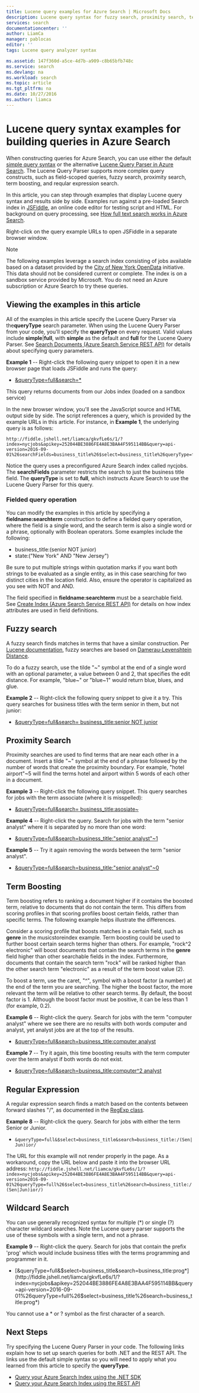 ```yaml
---
title: Lucene query examples for Azure Search | Microsoft Docs
description: Lucene query syntax for fuzzy search, proximity search, term boosting, regular expression search, and wildcard search.
services: search
documentationcenter: ''
author: LiamCa
manager: pablocas
editor: ''
tags: Lucene query analyzer syntax

ms.assetid: 147f360d-a5ce-4d7b-a909-c8b65bfb748c
ms.service: search
ms.devlang: na
ms.workload: search
ms.topic: article
ms.tgt_pltfrm: na
ms.date: 10/27/2016
ms.author: liamca
---
```


# Lucene query syntax examples for building queries in Azure Search
When constructing queries for Azure Search, you can use either the default [simple query syntax](https://msdn.microsoft.com/library/azure/dn798920.aspx) or the alternative [Lucene Query Parser in Azure Search](https://msdn.microsoft.com/library/azure/mt589323.aspx). The Lucene Query Parser supports more complex query constructs, such as field-scoped queries, fuzzy search, proximity search, term boosting, and reqular expression search.

In this article, you can step through examples that display Lucene query syntax and results side by side. Examples run against a pre-loaded Search index in [JSFiddle](https://jsfiddle.net), an online code editor for testing script and HTML. For background on query processing, see [How full text search works in Azure Search](search-lucene-query-architecture.md).

Right-click on the query example URLs to open JSFiddle in a separate browser window.

> [!NOTE]
> The following examples leverage a search index consisting of jobs available based on a dataset provided by the [City of New York OpenData](https://nycopendata.socrata.com/) initiative. This data should not be considered current or complete. The index is on a sandbox service provided by Microsoft. You do not need an Azure subscription or Azure Search to try these queries.
>
>

## Viewing the examples in this article
All of the examples in this article specify the Lucene Query Parser via the**queryType** search parameter. When using the Lucene Query Parser from your code, you'll specify the **queryType** on every request.  Valid values include **simple**|**full**, with **simple** as the default and **full** for the Lucene Query Parser. See [Search Documents (Azure Search Service REST API)](https://msdn.microsoft.com/library/azure/dn798927.aspx) for details about specifying query parameters.

**Example 1** -- Right-click the following query snippet to open it in a new browser page that loads JSFiddle and runs the query:

* [&queryType=full&search=*](http://fiddle.jshell.net/liamca/gkvfLe6s/1/?index=nycjobs&apikey=252044BE3886FE4A8E3BAA4F595114BB&query=api-version=2016-09-01%26searchFields=business_title%26$select=business_title%26queryType=full%26search=*)

This query returns documents from our Jobs index (loaded on a sandbox service)

In the new browser window, you'll see the JavaScript source and HTML output side by side. The script references a query, which is provided by the example URLs in this article. For instance, in **Example 1**, the underlying query is as follows:

    http://fiddle.jshell.net/liamca/gkvfLe6s/1/?index=nycjobs&apikey=252044BE3886FE4A8E3BAA4F595114BB&query=api-version=2016-09-01%26searchFields=business_title%26$select=business_title%26queryType=full%26search=*

Notice the query uses a preconfigured Azure Search index called nycjobs. The **searchFields** parameter restricts the search to just the business title field. The **queryType** is set to **full**, which instructs Azure Search to use the Lucene Query Parser for this query.

### Fielded query operation
You can modify the examples in this article by specifying a **fieldname:searchterm** construction to define a fielded query operation, where the field is a single word, and the search term is also a single word or a phrase, optionally with Boolean operators. Some examples include the following:

* business_title:(senior NOT junior)
* state:("New York" AND "New Jersey")

Be sure to put multiple strings within quotation marks if you want both strings to be evaluated as a single entity, as in this case searching for two distinct cities in the location field. Also, ensure the operator is capitalized as you see with NOT and AND.

The field specified in **fieldname:searchterm** must be a searchable field. See [Create Index (Azure Search Service REST API)](https://msdn.microsoft.com/library/azure/dn798941.aspx) for details on how index attributes are used in field definitions.

## Fuzzy search
A fuzzy search finds matches in terms that have a similar construction. Per [Lucene documentation](https://lucene.apache.org/core/4_10_2/queryparser/org/apache/lucene/queryparser/classic/package-summary.html), fuzzy searches are based on [Damerau-Levenshtein Distance](https://en.wikipedia.org/wiki/Damerau%e2%80%93Levenshtein_distance).

To do a fuzzy search, use the tilde "~" symbol at the end of a single word with an optional parameter, a value between 0 and 2, that specifies the edit distance. For example, "blue~" or "blue~1" would return blue, blues, and glue.

**Example 2** -- Right-click the following query snippet to give it a try. This query searches for business titles with the term senior in them, but not junior:

* [&queryType=full&search= business_title:senior NOT junior](http://fiddle.jshell.net/liamca/gkvfLe6s/1/?index=nycjobs&apikey=252044BE3886FE4A8E3BAA4F595114BB&query=api-version=2016-09-01%26$select=business_title%26queryType=full%26search=business_title:senior+NOT+junior)

## Proximity Search
Proximity searches are used to find terms that are near each other in a document. Insert a tilde "~" symbol at the end of a phrase followed by the number of words that create the proximity boundary. For example, "hotel airport"~5 will find the terms hotel and airport within 5 words of each other in a document.

**Example 3** -- Right-click the following query snippet. This query searches for jobs with the term associate (where it is misspelled):

* [&queryType=full&search= business_title:asosiate~](http://fiddle.jshell.net/liamca/gkvfLe6s/1/?index=nycjobs&apikey=252044BE3886FE4A8E3BAA4F595114BB&query=api-version=2016-09-01%26$select=business_title%26queryType=full%26search=business_title:asosiate~)

**Example 4** -- Right-click the query. Search for jobs with the term "senior analyst" where it is separated by no more than one word:

* [&queryType=full&search=business_title:"senior analyst"~1](http://fiddle.jshell.net/liamca/gkvfLe6s/1/?index=nycjobs&apikey=252044BE3886FE4A8E3BAA4F595114BB&query=api-version=2016-09-01%26$select=business_title%26queryType=full%26search=business_title:%22senior%20analyst%22~1)

**Example 5** -- Try it again removing the words between the term "senior analyst".

* [&queryType=full&search=business_title:"senior analyst"~0](http://fiddle.jshell.net/liamca/gkvfLe6s/1/?index=nycjobs&apikey=252044BE3886FE4A8E3BAA4F595114BB&query=api-version=2016-09-01%26$select=business_title%26queryType=full%26search=business_title:%22senior%20analyst%22~0)

## Term Boosting
Term boosting refers to ranking a document higher if it contains the boosted term, relative to documents that do not contain the term. This differs from scoring profiles in that scoring profiles boost certain fields, rather than specific terms. The following example helps illustrate the differences.

Consider a scoring profile that boosts matches in a certain field, such as **genre** in the musicstoreindex example. Term boosting could be used to further boost certain search terms higher than others. For example, "rock^2 electronic" will boost documents that contain the search terms in the **genre** field higher than other searchable fields in the index. Furthermore, documents that contain the search term "rock" will be ranked higher than the other search term "electronic" as a result of the term boost value (2).

To boost a term, use the caret, "^", symbol with a boost factor (a number) at the end of the term you are searching. The higher the boost factor, the more relevant the term will be relative to other search terms. By default, the boost factor is 1. Although the boost factor must be positive, it can be less than 1 (for example, 0.2).

**Example 6**  -- Right-click the query. Search for jobs with the term "computer analyst" where we see there are no results with both words computer and analyst, yet analyst jobs are at the top of the results.

* [&queryType=full&search=business_title:computer analyst](http://fiddle.jshell.net/liamca/gkvfLe6s/1/?index=nycjobs&apikey=252044BE3886FE4A8E3BAA4F595114BB&query=api-version=2016-09-01%26$select=business_title%26queryType=full%26search=business_title:computer%5e2%20analyst)

**Example 7**  --  Try it again, this time boosting results with the term computer over the term analyst if both words do not exist.

* [&queryType=full&search=business_title:computer^2 analyst](http://fiddle.jshell.net/liamca/gkvfLe6s/1/?index=nycjobs&apikey=252044BE3886FE4A8E3BAA4F595114BB&query=api-version=2016-09-01%26$select=business_title%26queryType=full%26search=business_title:computer%5e2%20analyst)

## Regular Expression
A regular expression search finds a match based on the contents between forward slashes "/", as documented in the [RegExp class](http://lucene.apache.org/core/4_10_2/core/org/apache/lucene/util/automaton/RegExp.html).

**Example 8** -- Right-click the query. Search for jobs with either the term Senior or Junior.

* `&queryType=full&$select=business_title&search=business_title:/(Sen|Jun)ior/`

The URL for this example will not render properly in the page. As a workaround, copy the URL below and paste it into the browser URL address:
    `http://fiddle.jshell.net/liamca/gkvfLe6s/1/?index=nycjobs&apikey=252044BE3886FE4A8E3BAA4F595114BB&query=api-version=2016-09-01%26queryType=full%26$select=business_title%26search=business_title:/(Sen|Jun)ior/)`

## Wildcard Search
You can use generally recognized syntax for multiple (\*) or single (?) character wildcard searches. Note the Lucene query parser supports the use of these symbols with a single term, and not a phrase.

**Example 9** -- Right-click the  query. Search for jobs that contain the prefix 'prog' which would include business titles with the terms programming and programmer in it.

* [&queryType=full&$select=business_title&search=business_title:prog*](http://fiddle.jshell.net/liamca/gkvfLe6s/1/?index=nycjobs&apikey=252044BE3886FE4A8E3BAA4F595114BB&query=api-version=2016-09-01%26queryType=full%26$select=business_title%26search=business_title:prog*)

You cannot use a * or ? symbol as the first character of a search.

## Next Steps
Try specifying the Lucene Query Parser in your code. The following links explain how to set up search queries for both .NET and the REST API. The links use the default simple syntax so you will need to apply what you learned from this article to specify the **queryType**.

* [Query your Azure Search Index using the .NET SDK](search-query-dotnet.md)
* [Query your Azure Search Index using the REST API](search-query-rest-api.md)
